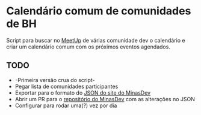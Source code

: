 # Calendário comum de comunidades de BH

Script para buscar no [MeetUp](http://meetup.com/) de várias comunidade dev o calendário
e criar um calendário comum com os próximos eventos agendados.

## TODO

- -Primeira versão crua do script-
- Pegar lista de comunidades participantes
- Exportar para o formato do [JSON do site do MinasDev](https://github.com/minasdev/minasdev-events/blob/master/next-events.json)
- Abrir um PR para o [repositório do MinasDev](https://github.com/minasdev/minasdev-events) com as alterações no JSON
- Configurar para rodar uma(?) vez por dia
